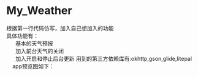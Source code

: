 # My_Weather
根据第一行代码仿写，加入自己想加入的功能  
具体功能有：  
        基本的天气预报  
        加入前台天气的关闭  
        加入开启和停止后台更新
用到的第三方依赖库有:okhttp,gson,glide,litepal  
      app预览图如下：
      

